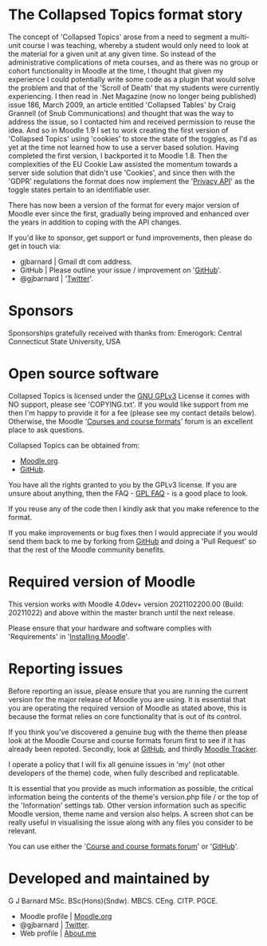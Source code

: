 The Collapsed Topics format story
=================================
The concept of 'Collapsed Topics' arose from a need to segment a multi-unit course I was teaching, whereby a student would only
need to look at the material for a given unit at any given time.  So instead of the administrative complications of meta
courses, and as there was no group or cohort functionality in Moodle at the time, I thought that given my experience I could
potentially write some code as a plugin that would solve the problem and that of the 'Scroll of Death' that my students were
currently experiencing.  I then read in .Net Magazine (now no longer being published) issue 186, March 2009, an article entitled
'Collapsed Tables' by Craig Grannell (of Snub Communications) and thought that was the way to address the issue, so I contacted him
and received permission to reuse the idea.  And so in Moodle 1.9 I set to work creating the first version of 'Collapsed Topics' using
'cookies' to store the state of the toggles, as I'd as yet at the time not learned how to use a server based solution.  Having
completed the first version, I backported it to Moodle 1.8.  Then the complexities of the EU Cookie Law assisted the momentum
towards a server side solution that didn't use 'Cookies', and since then with the 'GDPR' regulations the format does now implement the
'[Privacy API](https://docs.moodle.org/dev/Privacy_API)' as the toggle states pertain to an identifiable user.

There has now been a version of the format for every major version of Moodle ever since the first, gradually being improved and
enhanced over the years in addition to coping with the API changes.

If you'd like to sponsor, get support or fund improvements, then please do get in touch via:

- gjbarnard | Gmail dt com address.
- GitHub | Please outline your issue / improvement on '[GitHub](https://github.com/gjb2048/moodle-format_topcoll/issues)'.
- @gjbarnard | '[Twitter](https://twitter.com/gjbarnard)'.

Sponsors
========
Sponsorships gratefully received with thanks from:
Emerogork: Central Connecticut State University, USA

Open source software
====================
Collapsed Topics is licensed under the [GNU GPLv3](https://www.gnu.org/licenses/gpl-3.0.en.html) License it comes with NO support,
please see 'COPYING.txt'. If you would like support from me then I'm happy to provide it for a fee (please see my contact details
below).  Otherwise, the Moodle '[Courses and course formats](https://moodle.org/mod/forum/view.php?id=47)' forum is an excellent place
to ask questions.

Collapsed Topics can be obtained from:

* [Moodle.org](https://moodle.org/plugins/view.php?plugin=format_topcoll).
* [GitHub](https://github.com/gjb2048/moodle-format_topcoll/releases).

You have all the rights granted to you by the GPLv3 license.  If you are unsure about anything, then the
FAQ - [GPL FAQ](https://www.gnu.org/licenses/gpl-faq.html) - is a good place to look.

If you reuse any of the code then I kindly ask that you make reference to the format.

If you make improvements or bug fixes then I would appreciate if you would send them back to me by forking from
[GitHub](https://github.com/gjb2048/moodle-format_topcoll) and doing a 'Pull Request' so that the rest of the Moodle community
benefits.

Required version of Moodle
==========================
This version works with Moodle 4.0dev+ version 2021102200.00 (Build: 20211022) and above within the master branch until the
next release.

Please ensure that your hardware and software complies with 'Requirements' in '[Installing Moodle](https://docs.moodle.org/40/en/Installing_Moodle)'.

Reporting issues
================
Before reporting an issue, please ensure that you are running the current version for the major release of Moodle you are using.  It
is essential that you are operating the required version of Moodle as stated above, this is because the format relies on core functionality
that is out of its control.

If you think you've discovered a genuine bug with the theme then please look at the Moodle Course and course formats forum first to see if it
has already been repoted.  Secondly, look at [GitHub](https://github.com/gjb2048/moodle-format_topcoll/issues), and thirdly [Moodle Tracker](https://tracker.moodle.org/issues/?jql=project+%3D+CONTRIB+AND+component+%3D+%22Course+format%3A+Topcoll%22).

I operate a policy that I will fix all genuine issues in 'my' (not other developers of the theme) code, when fully described and
replicatable.

It is essential that you provide as much information as possible, the critical information being the contents of the theme's
version.php file / or the top of the 'Information' settings tab.  Other version information such as specific Moodle version,
theme name and version also helps.  A screen shot can be really useful in visualising the issue along with any files you
consider to be relevant.

You can use either the '[Course and course formats forum](https://moodle.org/mod/forum/view.php?id=47)' or '[GitHub](https://github.com/gjb2048/moodle-format_topcoll/issues)'.

Developed and maintained by
===========================
G J Barnard MSc. BSc(Hons)(Sndw). MBCS. CEng. CITP. PGCE.

- Moodle profile | [Moodle.org](http://moodle.org/user/profile.php?id=442195)
- @gjbarnard | [Twitter](https://twitter.com/gjbarnard).
- Web profile | [About.me](http://about.me/gjbarnard)
